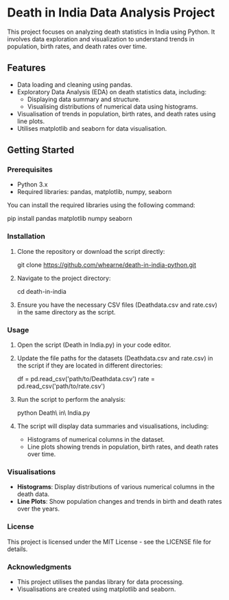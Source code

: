 # Death in India Data Analysis Project
This project focuses on analyzing death statistics in India using Python. It involves data exploration and visualization to understand trends in population, birth rates, and death rates over time.

## Features
- Data loading and cleaning using pandas.
- Exploratory Data Analysis (EDA) on death statistics data, including:
    - Displaying data summary and structure.
    - Visualising distributions of numerical data using histograms.
- Visualisation of trends in population, birth rates, and death rates using line plots.
- Utilises matplotlib and seaborn for data visualisation.

## Getting Started
### Prerequisites
- Python 3.x
- Required libraries: pandas, matplotlib, numpy, seaborn

You can install the required libraries using the following command:

pip install pandas matplotlib numpy seaborn
### Installation
1. Clone the repository or download the script directly:

    git clone https://github.com/whearne/death-in-india-python.git

2. Navigate to the project directory:


    cd death-in-india

3. Ensure you have the necessary CSV files (Deathdata.csv and rate.csv) in the same directory as the script.

### Usage
1. Open the script (Death in India.py) in your code editor.

2. Update the file paths for the datasets (Deathdata.csv and rate.csv) in the script if they are located in different directories:

    df = pd.read_csv('path/to/Deathdata.csv')
    rate = pd.read_csv('path/to/rate.csv')

3. Run the script to perform the analysis:

   python Death\ in\ India.py

4. The script will display data summaries and visualisations, including:

      - Histograms of numerical columns in the dataset.
      - Line plots showing trends in population, birth rates, and death rates over time.

### Visualisations

- **Histograms**: Display distributions of various numerical columns in the death data.
- **Line Plots**: Show population changes and trends in birth and death rates over the years.
### License
This project is licensed under the MIT License - see the LICENSE file for details.

### Acknowledgments
- This project utilises the pandas library for data processing.
- Visualisations are created using matplotlib and seaborn.
